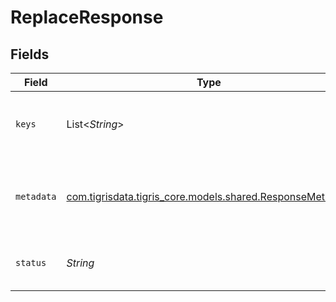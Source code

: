 # ReplaceResponse


## Fields

| Field                                                                                                | Type                                                                                                 | Required                                                                                             | Description                                                                                          |
| ---------------------------------------------------------------------------------------------------- | ---------------------------------------------------------------------------------------------------- | ---------------------------------------------------------------------------------------------------- | ---------------------------------------------------------------------------------------------------- |
| `keys`                                                                                               | List<*String*>                                                                                       | :heavy_minus_sign:                                                                                   | an array returns the value of the primary keys.                                                      |
| `metadata`                                                                                           | [com.tigrisdata.tigris_core.models.shared.ResponseMetadata](../../models/shared/ResponseMetadata.md) | :heavy_minus_sign:                                                                                   | Has metadata related to the documents stored.                                                        |
| `status`                                                                                             | *String*                                                                                             | :heavy_minus_sign:                                                                                   | an enum with value set as "replaced"                                                                 |